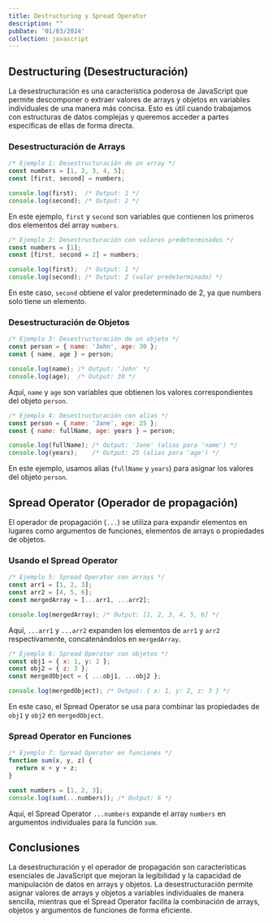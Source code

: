 ```yaml
---
title: Destructuring y Spread Operator
description: ""
pubDate: '01/03/2024'
collection: javascript
---
```


## Destructuring (Desestructuración)

La desestructuración es una característica poderosa de JavaScript que permite descomponer o extraer valores de arrays y objetos en variables individuales de una manera más concisa. Esto es útil cuando trabajamos con estructuras de datos complejas y queremos acceder a partes específicas de ellas de forma directa.

### Desestructuración de Arrays

```javascript
/* Ejemplo 1: Desestructuración de un array */
const numbers = [1, 2, 3, 4, 5];
const [first, second] = numbers;

console.log(first);  /* Output: 1 */
console.log(second); /* Output: 2 */
```

En este ejemplo, `first` y `second` son variables que contienen los primeros dos elementos del array `numbers`.

```javascript
/* Ejemplo 2: Desestructuración con valores predeterminados */
const numbers = [1];
const [first, second = 2] = numbers;

console.log(first);  /* Output: 1 */
console.log(second); /* Output: 2 (valor predeterminado) */
```

En este caso, `second` obtiene el valor predeterminado de 2, ya que numbers solo tiene un elemento.

### Desestructuración de Objetos

```javascript
/* Ejemplo 3: Desestructuración de un objeto */
const person = { name: 'John', age: 30 };
const { name, age } = person;

console.log(name); /* Output: 'John' */
console.log(age);  /* Output: 30 */
```
Aquí, `name` y `age` son variables que obtienen los valores correspondientes del objeto `person`.

```javascript
/* Ejemplo 4: Desestructuración con alias */
const person = { name: 'Jane', age: 25 };
const { name: fullName, age: years } = person;

console.log(fullName); /* Output: 'Jane' (alias para 'name') */
console.log(years);    /* Output: 25 (alias para 'age') */
```

En este ejemplo, usamos alias (`fullName` y `years`) para asignar los valores del objeto `person`.

## Spread Operator (Operador de propagación)

El operador de propagación (`...`) se utiliza para expandir elementos en lugares como argumentos de funciones, elementos de arrays o propiedades de objetos.

### Usando el Spread Operator

```javascript
/* Ejemplo 5: Spread Operator con arrays */
const arr1 = [1, 2, 3];
const arr2 = [4, 5, 6];
const mergedArray = [...arr1, ...arr2];

console.log(mergedArray); /* Output: [1, 2, 3, 4, 5, 6] */
```

Aquí, `...arr1` y `...arr2` expanden los elementos de `arr1` y `arr2` respectivamente, concatenándolos en `mergedArray`.

```javascript
/* Ejemplo 6: Spread Operator con objetos */
const obj1 = { x: 1, y: 2 };
const obj2 = { z: 3 };
const mergedObject = { ...obj1, ...obj2 };

console.log(mergedObject); /* Output: { x: 1, y: 2, z: 3 } */
```

En este caso, el Spread Operator se usa para combinar las propiedades de `obj1` y `obj2` en `mergedObject`.

### Spread Operator en Funciones

```javascript
/* Ejemplo 7: Spread Operator en funciones */
function sum(x, y, z) {
  return x + y + z;
}

const numbers = [1, 2, 3];
console.log(sum(...numbers)); /* Output: 6 */
```

Aquí, el Spread Operator `...numbers` expande el array `numbers` en argumentos individuales para la función `sum`.

## Conclusiones

La desestructuración y el operador de propagación son características esenciales de JavaScript que mejoran la legibilidad y la capacidad de manipulación de datos en arrays y objetos. La desestructuración permite asignar valores de arrays y objetos a variables individuales de manera sencilla, mientras que el Spread Operator facilita la combinación de arrays, objetos y argumentos de funciones de forma eficiente.